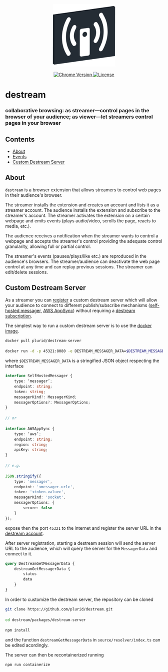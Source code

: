 <p align="center">
    <img src="https://raw.githubusercontent.com/plurid/destream/master/about/identity/destream-logo.png" height="200px">
</p>


<p align="center">
    <a href="https://chrome.google.com/webstore/detail/destream">
        <img src="https://img.shields.io/badge/chrome-v1.0.0-blue.svg?colorB=004F91&style=for-the-badge" alt="Chrome Version">
    </a>
    <a href="https://github.com/plurid/destream/blob/master/LICENSE">
        <img src="https://img.shields.io/badge/license-DEL-blue.svg?colorB=1380C3&style=for-the-badge" alt="License">
    </a>
</p>



<h1>
    destream
</h1>


<h3>
    collaborative browsing: as streamer—control pages in the browser of your audience; as viewer—let streamers control pages in your browser
</h3>



## Contents

+ [About](#about)
+ [Events](#events)
+ [Custom Destream Server](#custom-destream-server)


## About

`destream` is a browser extension that allows streamers to control web pages in their audience's browser.

The streamer installs the extension and creates an account and lists it as a streamer account. The audience installs the extension and subscribe to the streamer's account. The streamer activates the extension on a certain webpage and emits events (plays audio/video, scrolls the page, reacts to media, etc.).

The audience receives a notification when the streamer wants to control a webpage and accepts the streamer's control providing the adequate control granularity, allowing full or partial control.

The streamer's events (pauses/plays/like etc.) are reproduced in the audience's browsers. The streamer/audience can deactivate the web page control at any time and can replay previous sessions. The streamer can edit/delete sessions.


## Custom Destream Server

As a streamer you can [register](https://account.plurid.com/destream) a custom destream server which will allow your audience to connect to different publish/subscribe mechanisms ([self-hosted messager](https://github.com/plurid/messager), [AWS AppSync](https://aws.amazon.com/appsync)) without requiring a [destream subscription](https://plurid.com/destream).

The simplest way to run a custom destream server is to use the [docker image](https://hub.docker.com/r/plurid/destream-server).

``` bash
docker pull plurid/destream-server

docker run -d -p 45321:8080 -e DESTREAM_MESSAGER_DATA=$DESTREAM_MESSAGER_DATA plurid/destream-server
```

where `$DESTREAM_MESSAGER_DATA` is a stringified JSON object respecting the interface

``` typescript
interface SelfHostedMessager {
    type: ‘messager’;
    endpoint: string;
    token: string;
    messagerKind?: MessagerKind;
    messagerOptions?: MessagerOptions;
}

// or

interface AWSAppSync {
    type: ‘aws’;
    endpoint: string;
    region: string;
    apiKey: string;
}

// e.g.

JSON.stringify({
    type: 'messager',
    endpoint: '<messager-url>',
    token: '<token-value>',
    messagerKind: 'socket',
    messagerOptions: {
        secure: false
    }
});
```

expose then the port `45321` to the internet and register the server URL in the [destream account](https://account.plurid.com/destream).

After server registration, starting a destream session will send the server URL to the audience, which will query the server for the `MessagerData` and connect to it.

``` graphql
query DestreamGetMessagerData {
    destreamGetMessagerData {
        status
        data
    }
}
```

In order to customize the destream server, the repository can be cloned

``` bash
git clone https://github.com/plurid/destream.git

cd destream/packages/destream-server

npm install
```

and the function `destreamGetMessagerData` in `source/resolver/index.ts` can be edited acordingly.

The server can then be recontainerized running

``` bash
npm run containerize
```
